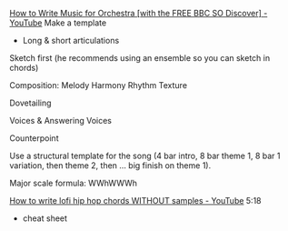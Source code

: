 [How to Write Music for Orchestra [with the FREE BBC SO Discover] - YouTube](https://www.youtube.com/watch?v=EPYnmtylUVM)
Make a template
- Long & short articulations

Sketch first (he recommends using an ensemble so you can sketch in chords)

Composition:
Melody
Harmony
Rhythm
Texture

Dovetailing

Voices & Answering Voices

Counterpoint

Use a structural template for the song
(4 bar intro, 8 bar theme 1, 8 bar 1 variation, then theme 2, then ... big finish on theme 1).

Major scale formula: WWhWWWh

[How to write lofi hip hop chords WITHOUT samples - YouTube](https://www.youtube.com/watch?v=djQlIr1ZYt8)
5:18
- cheat sheet

